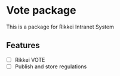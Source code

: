 Vote package
===

This is a package for Rikkei Intranet System

Features
---

- [ ] Rikkei VOTE
- [ ] Publish and store regulations
